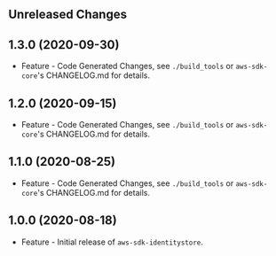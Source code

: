 Unreleased Changes
------------------

1.3.0 (2020-09-30)
------------------

* Feature - Code Generated Changes, see `./build_tools` or `aws-sdk-core`'s CHANGELOG.md for details.

1.2.0 (2020-09-15)
------------------

* Feature - Code Generated Changes, see `./build_tools` or `aws-sdk-core`'s CHANGELOG.md for details.

1.1.0 (2020-08-25)
------------------

* Feature - Code Generated Changes, see `./build_tools` or `aws-sdk-core`'s CHANGELOG.md for details.

1.0.0 (2020-08-18)
------------------

* Feature - Initial release of `aws-sdk-identitystore`.

